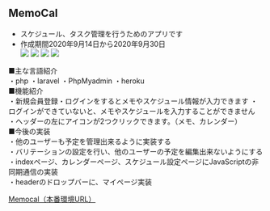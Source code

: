 <!-- <p align="center"><img src="https://res.cloudinary.com/dtfbvvkyp/image/upload/v1566331377/laravel-logolockup-cmyk-red.svg" width="400"></p>

<p align="center">
<a href="https://travis-ci.org/laravel/framework"><img src="https://travis-ci.org/laravel/framework.svg" alt="Build Status"></a>
<a href="https://packagist.org/packages/laravel/framework"><img src="https://poser.pugx.org/laravel/framework/d/total.svg" alt="Total Downloads"></a>
<a href="https://packagist.org/packages/laravel/framework"><img src="https://poser.pugx.org/laravel/framework/v/stable.svg" alt="Latest Stable Version"></a>
<a href="https://packagist.org/packages/laravel/framework"><img src="https://poser.pugx.org/laravel/framework/license.svg" alt="License"></a>
</p>

## About Laravel

Laravel is a web application framework with expressive, elegant syntax. We believe development must be an enjoyable and creative experience to be truly fulfilling. Laravel takes the pain out of development by easing common tasks used in many web projects, such as:

- [Simple, fast routing engine](https://laravel.com/docs/routing).
- [Powerful dependency injection container](https://laravel.com/docs/container).
- Multiple back-ends for [session](https://laravel.com/docs/session) and [cache](https://laravel.com/docs/cache) storage.
- Expressive, intuitive [database ORM](https://laravel.com/docs/eloquent).
- Database agnostic [schema migrations](https://laravel.com/docs/migrations).
- [Robust background job processing](https://laravel.com/docs/queues).
- [Real-time event broadcasting](https://laravel.com/docs/broadcasting).

Laravel is accessible, powerful, and provides tools required for large, robust applications.

## Learning Laravel

Laravel has the most extensive and thorough [documentation](https://laravel.com/docs) and video tutorial library of all modern web application frameworks, making it a breeze to get started with the framework.

If you don't feel like reading, [Laracasts](https://laracasts.com) can help. Laracasts contains over 1500 video tutorials on a range of topics including Laravel, modern PHP, unit testing, and JavaScript. Boost your skills by digging into our comprehensive video library.

## Laravel Sponsors

We would like to extend our thanks to the following sponsors for funding Laravel development. If you are interested in becoming a sponsor, please visit the Laravel [Patreon page](https://patreon.com/taylorotwell).

### Premium Partners

- **[Vehikl](https://vehikl.com/)**
- **[Tighten Co.](https://tighten.co)**
- **[Kirschbaum Development Group](https://kirschbaumdevelopment.com)**
- **[64 Robots](https://64robots.com)**
- **[Cubet Techno Labs](https://cubettech.com)**
- **[Cyber-Duck](https://cyber-duck.co.uk)**
- **[Many](https://www.many.co.uk)**
- **[Webdock, Fast VPS Hosting](https://www.webdock.io/en)**
- **[DevSquad](https://devsquad.com)**
- **[OP.GG](https://op.gg)**

## Contributing

Thank you for considering contributing to the Laravel framework! The contribution guide can be found in the [Laravel documentation](https://laravel.com/docs/contributions).

## Code of Conduct

In order to ensure that the Laravel community is welcoming to all, please review and abide by the [Code of Conduct](https://laravel.com/docs/contributions#code-of-conduct).

## Security Vulnerabilities

If you discover a security vulnerability within Laravel, please send an e-mail to Taylor Otwell via [taylor@laravel.com](mailto:taylor@laravel.com). All security vulnerabilities will be promptly addressed.

## License

The Laravel framework is open-sourced software licensed under the [MIT license](https://opensource.org/licenses/MIT). -->

<h2 class="center">MemoCal</h2>

<ul class="mokuteki">
  <li>スケジュール、タスク管理を行うためのアプリです</li>
  <li>作成期間2020年9月14日から2020年9月30日</li>
  <img src="https://i.gyazo.com/4cfd5780232aaa29da105f28312cb1b3.png">
  <img src="https://i.gyazo.com/366d7980ab1620b723b61da43466059a.png">
  <img src="https://i.gyazo.com/72520747db24dd5366a237608aca4f97.png">
  <img src="https://i.gyazo.com/ff9964576ceec9cc8151e38690f91c23.png">
</ul>

<div class="subtitle">
  ■主な言語紹介
  <div class="gengo">
  ・php
  ・laravel
  ・PhpMyadmin
  ・heroku
  </div>
</div>

<div class="subtitle">
  ■機能紹介
  <div class="kinou">
  ・新規会員登録・ログインをするとメモやスケジュール情報が入力できます
  ・ログインができていないと、メモやスケジュールを入力することができません
  ・ヘッダーの左にアイコンが2つクリックできます。（メモ、カレンダー）
  </div>
</div>

<div class="subtitle">
  ■今後の実装
  <div class="kongo">
  ・他のユーザーも予定を管理出来るように実装する</br>
  ・バリテーションの設定を行い、他のユーザーの予定を編集出来ないようにする</br>
  ・indexページ、カレンダーページ、スケジュール設定ページにJavaScriptの非同期通信の実装</br>
  ・headerのドロップバーに、マイページ実装</br>
</div>

<p class="center">
  <a href="https://memocal.herokuapp.com">Memocal（本番環境URL）</a>
  <br>
</p>
